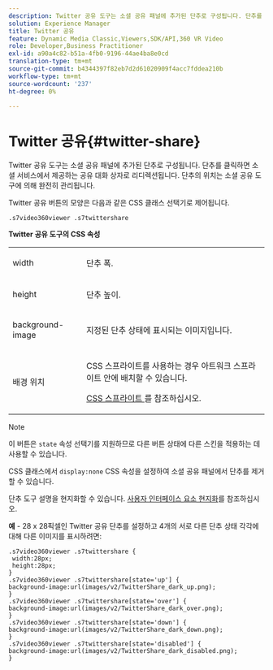 ```yaml
---
description: Twitter 공유 도구는 소셜 공유 패널에 추가된 단추로 구성됩니다. 단추를 클릭하면 소셜 서비스에서 제공하는 공유 대화 상자로 리디렉션됩니다. 단추의 위치는 소셜 공유 도구에 의해 완전히 관리됩니다.
solution: Experience Manager
title: Twitter 공유
feature: Dynamic Media Classic,Viewers,SDK/API,360 VR Video
role: Developer,Business Practitioner
exl-id: a90a4c82-b51a-4fb0-9196-44ae4ba8e0cd
translation-type: tm+mt
source-git-commit: b4344397f82eb7d2d61020909f4acc7fddea210b
workflow-type: tm+mt
source-wordcount: '237'
ht-degree: 0%

---
```


# Twitter 공유{#twitter-share}

Twitter 공유 도구는 소셜 공유 패널에 추가된 단추로 구성됩니다. 단추를 클릭하면 소셜 서비스에서 제공하는 공유 대화 상자로 리디렉션됩니다. 단추의 위치는 소셜 공유 도구에 의해 완전히 관리됩니다.

<!--<a id="section_ADDF98E91AF24F618289D1682A5FB13A"></a>-->

Twitter 공유 버튼의 모양은 다음과 같은 CSS 클래스 선택기로 제어됩니다.

```
.s7video360viewer .s7twittershare
```

**Twitter 공유 도구의 CSS 속성**

<table id="table_C48C56E696304C9BAFEE71BA9EA9A174"> 
 <tbody> 
  <tr> 
   <td colname="col1"> <p> <span class="codeph"> width </span> </p> </td> 
   <td colname="col2"> <p>단추 폭. </p> </td> 
  </tr> 
  <tr> 
   <td colname="col1"> <p> <span class="codeph"> height </span> </p> </td> 
   <td colname="col2"> <p>단추 높이. </p> </td> 
  </tr> 
  <tr> 
   <td colname="col1"> <p> <span class="codeph"> background-image  </span> </p> </td> 
   <td colname="col2"> <p> 지정된 단추 상태에 표시되는 이미지입니다. </p> </td> 
  </tr> 
  <tr> 
   <td colname="col1"> <p> <span class="codeph"> 배경 위치  </span> </p> </td> 
   <td colname="col2"> <p> CSS 스프라이트를 사용하는 경우 아트워크 스프라이트 안에 배치할 수 있습니다. </p> <p><a href="../../../c-html5-aem-asset-viewers/c-html5-aem-video360/c-html5-aem-video360-customizingviewer/c-html5-aem-video360-customizingviewer.md#section-9b6d8d601cb441d08214dada7bb4eddc" format="dita" scope="local"> CSS 스프라이트 </a>를 참조하십시오. </p> </td> 
  </tr> 
 </tbody> 
</table>

>[!NOTE]
>
>이 버튼은 `state` 속성 선택기를 지원하므로 다른 버튼 상태에 다른 스킨을 적용하는 데 사용할 수 있습니다.

CSS 클래스에서 `display:none` CSS 속성을 설정하여 소셜 공유 패널에서 단추를 제거할 수 있습니다.

단추 도구 설명을 현지화할 수 있습니다. [사용자 인터페이스 요소 현지화](../../../c-html5-aem-asset-viewers/c-html5-aem-video360/c-html5-aem-video360-localization.md#concept-16262b8096474d6c9c018c3e99110dd1)를 참조하십시오.

**예**  - 28 x 28픽셀인 Twitter 공유 단추를 설정하고 4개의 서로 다른 단추 상태 각각에 대해 다른 이미지를 표시하려면:

```
.s7video360viewer .s7twittershare { 
 width:28px; 
 height:28px; 
} 
.s7video360viewer .s7twittershare[state='up'] { 
background-image:url(images/v2/TwitterShare_dark_up.png); 
} 
.s7video360viewer .s7twittershare[state='over'] { 
background-image:url(images/v2/TwitterShare_dark_over.png); 
} 
.s7video360viewer .s7twittershare[state='down'] { 
background-image:url(images/v2/TwitterShare_dark_down.png); 
} 
.s7video360viewer .s7twittershare[state='disabled'] { 
background-image:url(images/v2/TwitterShare_dark_disabled.png); 
}
```
